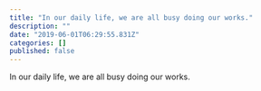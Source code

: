 ```yaml
---
title: "In our daily life, we are all busy doing our works."
description: ""
date: "2019-06-01T06:29:55.831Z"
categories: []
published: false
---
```


In our daily life, we are all busy doing our works.